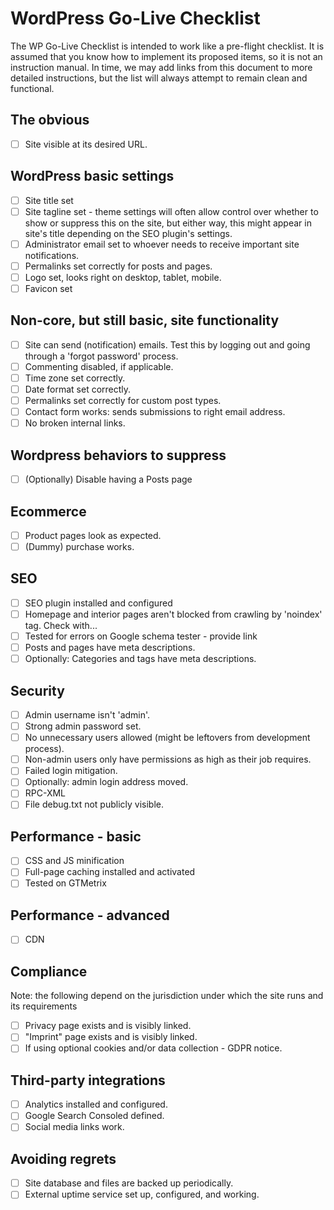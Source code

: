 # WordPress Go-Live Checklist

The WP Go-Live Checklist is intended to work like a pre-flight checklist. It is assumed that you know how to implement its proposed items, so it is not an instruction manual. In time, we may add links from this document to more detailed instructions, but the list will always attempt to remain clean and functional.

## The obvious

- [ ] Site visible at its desired URL.

## WordPress basic settings 

- [ ] Site title set
- [ ] Site tagline set - theme settings will often allow control over whether to show or suppress this on the site, but either way, this might appear in site's title depending on the SEO plugin's settings.
- [ ] Administrator email set to whoever needs to receive important site notifications.
- [ ] Permalinks set correctly for posts and pages.
- [ ] Logo set, looks right on desktop, tablet, mobile.
- [ ] Favicon set

## Non-core, but still basic, site functionality
- [ ] Site can send (notification) emails. Test this by logging out and going through a 'forgot password' process.
- [ ] Commenting disabled, if applicable.
- [ ] Time zone set correctly.
- [ ] Date format set correctly.
- [ ] Permalinks set correctly for custom post types.
- [ ] Contact form works: sends submissions to right email address.
- [ ] No broken internal links.

## Wordpress behaviors to suppress

- [ ] (Optionally) Disable having a Posts page

## Ecommerce

- [ ] Product pages look as expected.
- [ ] (Dummy) purchase works.

## SEO

- [ ] SEO plugin installed and configured
- [ ] Homepage and interior pages aren't blocked from crawling by 'noindex' tag. Check with...
- [ ] Tested for errors on Google schema tester - provide link
- [ ] Posts and pages have meta descriptions.
- [ ] Optionally: Categories and tags have meta descriptions.

## Security

- [ ] Admin username isn't 'admin'.
- [ ] Strong admin password set.
- [ ] No unnecessary users allowed (might be leftovers from development process).
- [ ] Non-admin users only have permissions as high as their job requires.
- [ ] Failed login mitigation.
- [ ] Optionally: admin login address moved.
- [ ] RPC-XML
- [ ] File debug.txt not publicly visible.

## Performance - basic

- [ ] CSS and JS minification
- [ ] Full-page caching installed and activated
- [ ] Tested on GTMetrix

## Performance - advanced

- [ ] CDN

## Compliance

Note: the following depend on the jurisdiction under which the site runs and its requirements

- [ ] Privacy page exists and is visibly linked.
- [ ] "Imprint" page exists and is visibly linked.
- [ ] If using optional cookies and/or data collection - GDPR notice.

## Third-party integrations

- [ ] Analytics installed and configured.
- [ ] Google Search Consoled defined.
- [ ] Social media links work.

## Avoiding regrets

- [ ] Site database and files are backed up periodically.
- [ ] External uptime service set up, configured, and working.
